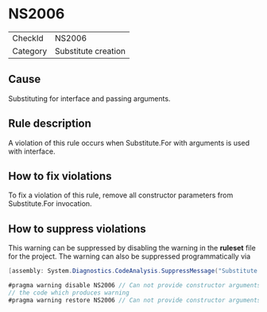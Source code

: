 ﻿# NS2006

<table>
<tr>
  <td>CheckId</td>
  <td>NS2006</td>
</tr>
<tr>
  <td>Category</td>
  <td>Substitute creation</td>
</tr>
</table>

## Cause

Substituting for interface and passing arguments.

## Rule description

A violation of this rule occurs when Substitute.For with arguments is used with interface.

## How to fix violations

To fix a violation of this rule, remove all constructor parameters from Substitute.For invocation.

## How to suppress violations

This warning can be suppressed by disabling the warning in the **ruleset** file for the project.
The warning can also be suppressed programmatically via
````c#
[assembly: System.Diagnostics.CodeAnalysis.SuppressMessage("Substitute creation", "NS2006:Can not provide constructor arguments when substituting for an interface.", Justification = "Reviewed")]
````
````c#
#pragma warning disable NS2006 // Can not provide constructor arguments when substituting for an interface.
// the code which produces warning
#pragma warning restore NS2006 // Can not provide constructor arguments when substituting for an interface.

